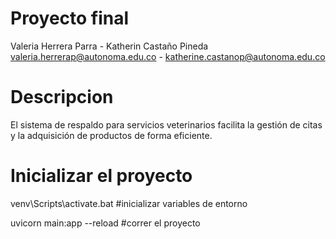 # Proyecto final
Valeria Herrera Parra - Katherin Castaño Pineda
valeria.herrerap@autonoma.edu.co - katherine.castanop@autonoma.edu.co

# Descripcion
El sistema de respaldo para servicios veterinarios facilita la gestión de citas y la adquisición de productos de forma eficiente.


# Inicializar el proyecto
venv\Scripts\activate.bat  #inicializar variables de entorno

uvicorn main:app --reload  #correr el proyecto
















